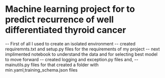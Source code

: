 # Machine learning project for to predict recurrence of well differentiated thyroid cancer 

-- First of all I used to create an isolated environment 
-- created requiremnts.txt and setup.py files for the requirements of my project
-- next implimented notebook to understand the data and for selecting best model to move forward
-- created logging and exception.py files and,
-- mainutils.py files for that created a folder with min.yaml,training_schema.json files